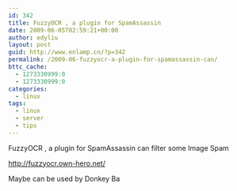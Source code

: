 ```yaml
---
id: 342
title: FuzzyOCR , a plugin for SpamAssassin
date: 2009-06-05T02:59:21+00:00
author: edyliu
layout: post
guid: http://www.enlamp.cn/?p=342
permalink: /2009-06-fuzzyocr-a-plugin-for-spamassassin-can/
bttc_cache:
  - 1273330999:0
  - 1273330999:0
categories:
  - linux
tags:
  - linux
  - server
  - tips
---
```

FuzzyOCR , a plugin for SpamAssassin can filter some Image Spam
  
http://fuzzyocr.own-hero.net/

Maybe can be used by Donkey Ba